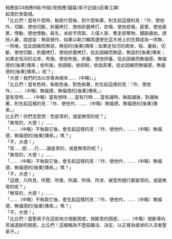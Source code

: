 相應部24相應6經/作經(見相應/蘊篇/弟子記說)(莊春江譯)  
起源於舍衛城。  
「比丘們！當有什麼時，執取什麼後，對什麼執著，則生起這樣的見：『作、使他作，切斷、使他切斷，折磨拷打、使他折磨拷打，悲傷、使他悲傷，疲累、使他疲累，悸動、使他悸動，殺生，未給予而取、入侵人家、奪走掠奪物、攔路搶劫，誘拐人妻，說虛妄：無惡被作，如果以剃刀輪周邊使在這大地上的生類成為一肉聚、一肉堆，從此因緣而無惡，無惡的[後果]傳來；如果走恒河的南岸，殺、屠殺，切斷、使他切斷，折磨拷打、使他折磨拷打，從此因緣而無惡，無惡的[後果]傳來；如果走恒河的北岸，布施、使他布施，供養、使他供養，從此因緣而無福德，無福德的[後果]傳來；依布施，依調御，依抑制，依說真實，從此因緣而無福德，無福德的[後果]傳來。』呢？」  
「大德！我們的法以世尊為根本……（中略）。」  
「比丘們！當有色時，執取色後，對色執著，則生起這樣的見：『作、使他作，……（中略）無福德，無福德的[後果]傳來。』  
當有受時……（中略）當有想時……當有行時……當有識時，執取識後，對識執著，則生起這樣的見：『作、使他作，……（中略）無福德，無福德的[後果]傳來。』  
比丘們！你們怎麼想：色是常的，或是無常的呢？」  
「無常的，大德！」……  
「……（中略）不執取它後，會生起這樣的見：『作、使他作，……（中略）無福德，無福德的[後果]傳來。』嗎？」  
「不，大德！」  
「受……想……行……識是常的，或是無常的呢？」  
「無常的，大德！」……  
「……（中略）不執取它後，會生起這樣的見：『作、使他作，……（中略）無福德，無福德的[後果]傳來。』嗎？」  
「不，大德！」  
「這裡，凡所見、所聞、所覺、所識、所得、所求、被意所隨行都是常的，或是無常的呢？」  
「無常的，大德！」……  
「……（中略）不執取它後，會生起這樣的見：『作、使他作，……（中略）無福德，無福德的[後果]傳來。』嗎？」  
「不，大德！」  
「比丘們！當聖弟子在這些地方捨斷困惑，捨斷苦的困惑，……（中略）捨斷導向苦滅道跡的困惑，比丘們！這被稱為不墮惡趣法、決定、以正覺為彼岸的入流者聖弟子。」  
  
  
